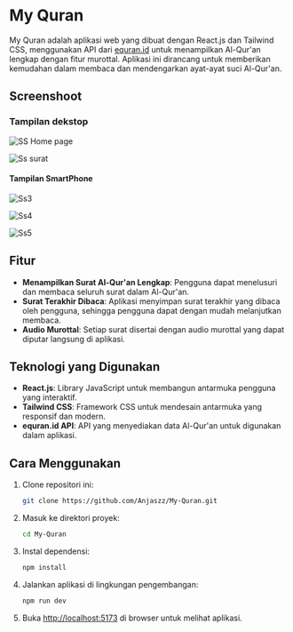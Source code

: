# My Quran

My Quran adalah aplikasi web yang dibuat dengan React.js dan Tailwind CSS, menggunakan API dari [equran.id](https://equran.id) untuk menampilkan Al-Qur'an lengkap dengan fitur murottal. Aplikasi ini dirancang untuk memberikan kemudahan dalam membaca dan mendengarkan ayat-ayat suci Al-Qur'an.

## Screenshoot

### Tampilan dekstop
![SS Home page](./src/assets/Screenshot/dekstop1.png)

![Ss surat](./src/assets/Screenshot/dekstop2.png)

#### Tampilan SmartPhone 
![Ss3](./src/assets/Screenshot/phone1.jpeg)

![Ss4](./src/assets/Screenshot/phone2.jpeg)

![Ss5](./src/assets/Screenshot/phone3.jpeg)

## Fitur

- **Menampilkan Surat Al-Qur'an Lengkap**: Pengguna dapat menelusuri dan membaca seluruh surat dalam Al-Qur'an.
- **Surat Terakhir Dibaca**: Aplikasi menyimpan surat terakhir yang dibaca oleh pengguna, sehingga pengguna dapat dengan mudah melanjutkan membaca.
- **Audio Murottal**: Setiap surat disertai dengan audio murottal yang dapat diputar langsung di aplikasi.

## Teknologi yang Digunakan

- **React.js**: Library JavaScript untuk membangun antarmuka pengguna yang interaktif.
- **Tailwind CSS**: Framework CSS untuk mendesain antarmuka yang responsif dan modern.
- **equran.id API**: API yang menyediakan data Al-Qur'an untuk digunakan dalam aplikasi.

## Cara Menggunakan

1. Clone repositori ini:
    ```bash
    git clone https://github.com/Anjaszz/My-Quran.git
    ```
2. Masuk ke direktori proyek:
    ```bash
    cd My-Quran
    ```
3. Instal dependensi:
    ```bash
    npm install
    ```
4. Jalankan aplikasi di lingkungan pengembangan:
    ```bash
    npm run dev
    ```
5. Buka [http://localhost:5173](http://localhost:5173) di browser untuk melihat aplikasi.
